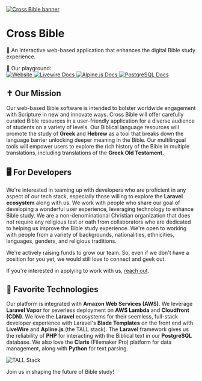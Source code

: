 [![Cross Bible banner](https://crossbible.com/CrossBible_Wordmark-Green.png)](https://crossbible.com)

# Cross Bible

📖 An interactive web-based application that enhances the digital Bible study experience.

<p>
    <div>🧩 Our playground:</div>
    <img![Tall Stack](https://github.com/CrossBibleInc/.github/assets/122323267/c33a8e35-eec1-4ec9-ae18-2f815d6a6f4e)></img>
    <a name="top"></a>
    <div>
        <!-- Laravel Documentation Link -->
        <a href="https://Laravel.com">
            <img src="https://img.shields.io/badge/Laravel%20Docs-18181B?logo=laravel" alt="Website">
        </a>
        <!-- Livewire Documentation Link -->
        <a href="https://laravel-livewire.com/docs">
            <img src="https://img.shields.io/badge/Livewire%20Docs-18181B?logo=livewire" alt="Livewire Docs">
        </a>
        <!-- Alpine.js Documentation Link -->
        <a href="https://alpinejs.dev/start">
            <img src="https://img.shields.io/badge/Alpine.js%20Docs-18181B?logo=alpine.js" alt="Alpine.js Docs">
        </a>
        <!-- PostgreSQL Documentation Link -->
        <a href="https://www.postgresql.org/docs/">
            <img src="https://img.shields.io/badge/PostgreSQL%20Docs-18181B?logo=postgresql" alt="PostgreSQL Docs">
        </a>
    </div>
</p>

## ✝️ Our Mission

Our web-based Bible software is intended to bolster worldwide engagement with Scripture in new and innovate ways. Cross Bible will offer carefully curated Bible resources in a user-friendly application for a diverse audience of students on a variety of levels. Our Biblical language resources will promote the study of **Greek** and **Hebrew** as a tool that breaks down the language barrier unlocking deeper meaning in the Bible. Our multilingual tools will empower users to explore the rich history of the Bible in multiple translations, including translations of the **Greek Old Testament**.

## 🖥️ For Developers

We're interested in teaming up with developers who are proficient in any aspect of our tech stack, especially those willing to explore the **Laravel ecosystem** along with us. We work with people who share our goal of developing a wonderful user experience, leveraging technology to enhance Bible study. We are a non-denominational Christian organization that does not require any religious test or oath from collaborators who are dedicated to helping us improve the Bible study experience. We're open to working with people from a variety of backgrounds, nationalities, ethnicities, languages, genders, and religious traditions.

We're actively raising funds to grow our team. So, even if we don't have a position for you yet, we would still love to connect and geek out. 

If you're interested in applying to work with us, [reach out](mailto:info@crossbible.com).

## 🚀 Favorite Technologies 

Our platform is integrated with **Amazon Web Services (AWS)**. We leverage **Laravel Vapor** for severless deployment on **AWS Lambda** and **Cloudfront (CDN)**. We love the **Laravel** ecosystems for their seemless, full-stack developer experience with Laravel's **Blade Templates** on the front end with **LiveWire** and **Apline.js** (the TALL stack). The **Laravel** framework gives us the reliability of **PHP** for interacting with the Biblical text in our **PostgreSQL** database. We also love the **Claris** (Filemaker Pro) platform for data management, along with **Python** for text parsing.

![TALL Stack](https://github.com/CrossBibleInc/.github/assets/122323267/6288ac55-b006-42fc-95b8-0a9aff6b5dad)

Join us in shaping the future of Bible study!
